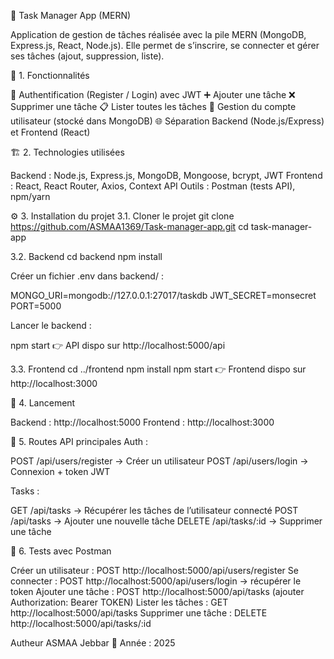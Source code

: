 📝 Task Manager App (MERN)

Application de gestion de tâches réalisée avec la pile MERN (MongoDB, Express.js, React, Node.js).
Elle permet de s’inscrire, se connecter et gérer ses tâches (ajout, suppression, liste).

📌 1. Fonctionnalités

🔑 Authentification (Register / Login) avec JWT
➕ Ajouter une tâche
❌ Supprimer une tâche
📋 Lister toutes les tâches
👤 Gestion du compte utilisateur (stocké dans MongoDB)
🌐 Séparation Backend (Node.js/Express) et Frontend (React)

🏗 2. Technologies utilisées

Backend : Node.js, Express.js, MongoDB, Mongoose, bcrypt, JWT
Frontend : React, React Router, Axios, Context API
Outils : Postman (tests API), npm/yarn

⚙️ 3. Installation du projet
3.1. Cloner le projet
git clone https://github.com/ASMAA1369/Task-manager-app.git
cd task-manager-app

3.2. Backend
cd backend
npm install

Créer un fichier .env dans backend/ :

MONGO_URI=mongodb://127.0.0.1:27017/taskdb
JWT_SECRET=monsecret
PORT=5000

Lancer le backend :

npm start
👉 API dispo sur http://localhost:5000/api

3.3. Frontend
cd ../frontend
npm install
npm start
👉 Frontend dispo sur http://localhost:3000

🚀 4. Lancement

Backend : http://localhost:5000
Frontend : http://localhost:3000

🔑 5. Routes API principales
Auth :

POST /api/users/register → Créer un utilisateur
POST /api/users/login → Connexion + token JWT

Tasks :

GET /api/tasks → Récupérer les tâches de l’utilisateur connecté
POST /api/tasks → Ajouter une nouvelle tâche
DELETE /api/tasks/:id → Supprimer une tâche

🧪 6. Tests avec Postman

Créer un utilisateur : POST http://localhost:5000/api/users/register
Se connecter : POST http://localhost:5000/api/users/login → récupérer le token
Ajouter une tâche : POST http://localhost:5000/api/tasks (ajouter Authorization: Bearer TOKEN)
Lister les tâches : GET http://localhost:5000/api/tasks
Supprimer une tâche : DELETE http://localhost:5000/api/tasks/:id

Autheur 
ASMAA Jebbar 
📅 Année : 2025